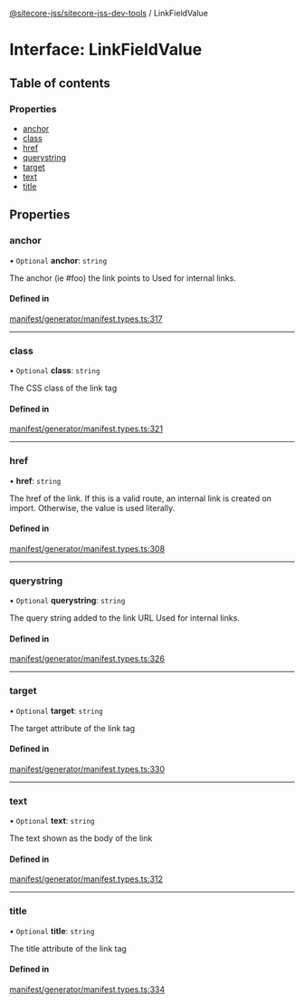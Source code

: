 [@sitecore-jss/sitecore-jss-dev-tools](../README.md) / LinkFieldValue

# Interface: LinkFieldValue

## Table of contents

### Properties

- [anchor](LinkFieldValue.md#anchor)
- [class](LinkFieldValue.md#class)
- [href](LinkFieldValue.md#href)
- [querystring](LinkFieldValue.md#querystring)
- [target](LinkFieldValue.md#target)
- [text](LinkFieldValue.md#text)
- [title](LinkFieldValue.md#title)

## Properties

### anchor

• `Optional` **anchor**: `string`

The anchor (ie #foo) the link points to
Used for internal links.

#### Defined in

[manifest/generator/manifest.types.ts:317](https://github.com/Sitecore/jss/blob/bcbe125c3/packages/sitecore-jss-dev-tools/src/manifest/generator/manifest.types.ts#L317)

___

### class

• `Optional` **class**: `string`

The CSS class of the link tag

#### Defined in

[manifest/generator/manifest.types.ts:321](https://github.com/Sitecore/jss/blob/bcbe125c3/packages/sitecore-jss-dev-tools/src/manifest/generator/manifest.types.ts#L321)

___

### href

• **href**: `string`

The href of the link. If this is a valid route, an internal link is created on import.
Otherwise, the value is used literally.

#### Defined in

[manifest/generator/manifest.types.ts:308](https://github.com/Sitecore/jss/blob/bcbe125c3/packages/sitecore-jss-dev-tools/src/manifest/generator/manifest.types.ts#L308)

___

### querystring

• `Optional` **querystring**: `string`

The query string added to the link URL
Used for internal links.

#### Defined in

[manifest/generator/manifest.types.ts:326](https://github.com/Sitecore/jss/blob/bcbe125c3/packages/sitecore-jss-dev-tools/src/manifest/generator/manifest.types.ts#L326)

___

### target

• `Optional` **target**: `string`

The target attribute of the link tag

#### Defined in

[manifest/generator/manifest.types.ts:330](https://github.com/Sitecore/jss/blob/bcbe125c3/packages/sitecore-jss-dev-tools/src/manifest/generator/manifest.types.ts#L330)

___

### text

• `Optional` **text**: `string`

The text shown as the body of the link

#### Defined in

[manifest/generator/manifest.types.ts:312](https://github.com/Sitecore/jss/blob/bcbe125c3/packages/sitecore-jss-dev-tools/src/manifest/generator/manifest.types.ts#L312)

___

### title

• `Optional` **title**: `string`

The title attribute of the link tag

#### Defined in

[manifest/generator/manifest.types.ts:334](https://github.com/Sitecore/jss/blob/bcbe125c3/packages/sitecore-jss-dev-tools/src/manifest/generator/manifest.types.ts#L334)
